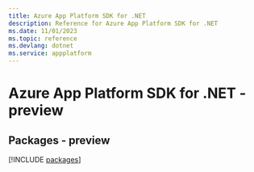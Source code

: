 ```yaml
---
title: Azure App Platform SDK for .NET
description: Reference for Azure App Platform SDK for .NET
ms.date: 11/01/2023
ms.topic: reference
ms.devlang: dotnet
ms.service: appplatform
---
```

# Azure App Platform SDK for .NET - preview
## Packages - preview
[!INCLUDE [packages](app-platform-index.md)]
